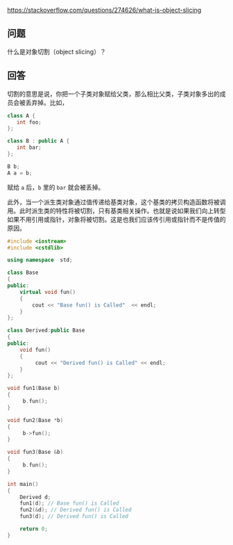 <https://stackoverflow.com/questions/274626/what-is-object-slicing>

## 问题

什么是对象切割（object slicing）？

## 回答

切割的意思是说，你把一个子类对象赋给父类，那么相比父类，子类对象多出的成员会被丢弃掉。比如，

```c++
class A {
   int foo;
};

class B : public A {
   int bar;
};

B b;
A a = b;
```

赋给 `a` 后，`b` 里的 `bar` 就会被丢掉。


此外，当一个派生类对象通过值传递给基类对象，这个基类的拷贝构造函数将被调用。此时派生类的特性将被切割，只有基类相关操作。也就是说如果我们向上转型如果不用引用或指针，对象将被切割。这是也我们应该传引用或指针而不是传值的原因。

```c++
#include <iostream>
#include <cstdlib>

using namespace  std;

class Base
{
public:
    virtual void fun()
    {
        cout << "Base fun() is Called"  << endl;
    }
};

class Derived:public Base
{
public:
    void fun()
    {
         cout << "Derived fun() is Called" << endl;
    }      
};

void fun1(Base b)
{
     b.fun();
}

void fun2(Base *b)
{
     b->fun();
}

void fun3(Base &b)
{
     b.fun();
}

int main()
{
    Derived d;
    fun1(d); // Base fun() is Called                  
    fun2(&d); // Derived fun() is Called
    fun3(d); // Derived fun() is Called

    return 0;
}
```
